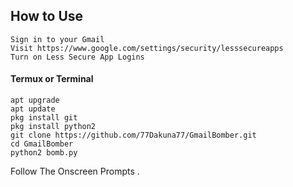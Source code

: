 ## How to Use
```
Sign in to your Gmail
Visit https://www.google.com/settings/security/lesssecureapps
Turn on Less Secure App Logins
```

#### Termux or Terminal
```
apt upgrade
apt update
pkg install git
pkg install python2
git clone https://github.com/77Dakuna77/GmailBomber.git
cd GmailBomber
python2 bomb.py
```
Follow The Onscreen Prompts .
